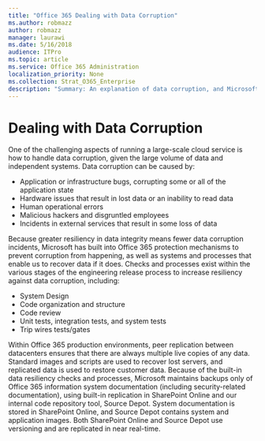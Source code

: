 ```yaml
---
title: "Office 365 Dealing with Data Corruption"
ms.author: robmazz
author: robmazz
manager: laurawi
ms.date: 5/16/2018
audience: ITPro
ms.topic: article
ms.service: Office 365 Administration
localization_priority: None
ms.collection: Strat_O365_Enterprise
description: "Summary: An explanation of data corruption, and Microsoft's efforts of prevention and recovery."
---
```


# Dealing with Data Corruption
One of the challenging aspects of running a large-scale cloud service is how to handle data corruption, given the large volume of data and independent systems. Data corruption can be caused by:
- Application or infrastructure bugs, corrupting some or all of the application state 
- Hardware issues that result in lost data or an inability to read data 
- Human operational errors 
- Malicious hackers and disgruntled employees 
- Incidents in external services that result in some loss of data 

Because greater resiliency in data integrity means fewer data corruption incidents, Microsoft has built into Office 365 protection mechanisms to prevent corruption from happening, as well as systems and processes that enable us to recover data if it does. Checks and processes exist within the various stages of the engineering release process to increase resiliency against data corruption, including:
- System Design
- Code organization and structure 
- Code review 
- Unit tests, integration tests, and system tests
- Trip wires tests/gates 

Within Office 365 production environments, peer replication between datacenters ensures that there are always multiple live copies of any data. Standard images and scripts are used to recover lost servers, and replicated data is used to restore customer data. Because of the built-in data resiliency checks and processes, Microsoft maintains backups only of Office 365 information system documentation (including security-related documentation), using built-in replication in SharePoint Online and our internal code repository tool, Source Depot. System documentation is stored in SharePoint Online, and Source Depot contains system and application images. Both SharePoint Online and Source Depot use versioning and are replicated in near real-time. 